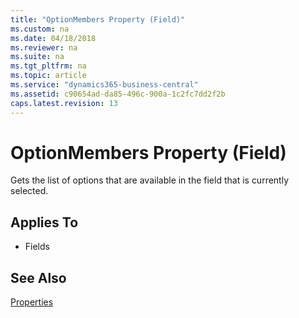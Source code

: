 ```yaml
---
title: "OptionMembers Property (Field)"
ms.custom: na
ms.date: 04/18/2018
ms.reviewer: na
ms.suite: na
ms.tgt_pltfrm: na
ms.topic: article
ms.service: "dynamics365-business-central"
ms.assetid: c90654ad-da85-496c-900a-1c2fc7dd2f2b
caps.latest.revision: 13
---
```


 

# OptionMembers Property (Field)
Gets the list of options that are available in the field that is currently selected.
  
## Applies To  
  
-   Fields  


## See Also  
[Properties](devenv-properties.md)